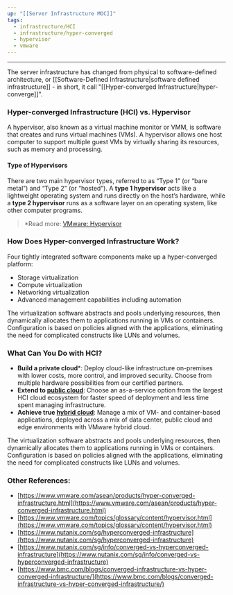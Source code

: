 ```yaml
---
up: "[[Server Infrastructure MOC]]"
tags:
  - infrastructure/HCI
  - infrastructure/hyper-converged
  - hypervisor
  - vmware
---
```


----
The server infrastructure has changed from physical to software-defined architecture, or [[Software-Defined Infrastructure|software defined infrastructure]] - in short, it call "[[Hyper-converged Infrastructure|hyper-converge]]".

### Hyper-converged Infrastructure (HCI) vs. Hypervisor
A hypervisor, also known as a virtual machine monitor or VMM, is software that creates and runs virtual machines (VMs). A hypervisor allows one host computer to support multiple guest VMs by virtually sharing its resources, such as memory and processing. 

#### Type of Hypervisors
There are two main hypervisor types, referred to as “Type 1” (or “bare metal”) and “Type 2” (or “hosted”). A **type 1 hypervisor** acts like a lightweight operating system and runs directly on the host’s hardware, while a **type 2 hypervisor** runs as a software layer on an operating system, like other computer programs. 

>*Read more: [VMware: Hypervisor](https://www.vmware.com/topics/glossary/c*ontent/hypervisor.html?resource=cat-1243073610#cat-1243073610)

### How Does Hyper-converged Infrastructure Work?
Four tightly integrated software components make up a hyper-converged platform: 
-   Storage virtualization
-   Compute virtualization
-   Networking virtualization
-   Advanced management capabilities including automation 

The virtualization software abstracts and pools underlying resources, then dynamically allocates them to applications running in VMs or containers. Configuration is based on policies aligned with the applications, eliminating the need for complicated constructs like LUNs and volumes.

### What Can You Do with HCI?
- **Build a private cloud***: Deploy cloud-like infrastructure on-premises with lower costs, more control, and improved security. Choose from multiple hardware possibilities from our certified partners.
- **Extend to [public cloud](https://www.vmware.com/topics/glossary/content/public-cloud)**: Choose an as-a-service option from the largest HCI cloud ecosystem for faster speed of deployment and less time spent managing infrastructure.
- **Achieve true [hybrid cloud](https://www.vmware.com/topics/glossary/content/hybrid-cloud)**: Manage a mix of VM- and container-based applications, deployed across a mix of data center, public cloud and edge environments with VMware hybrid cloud.

The virtualization software abstracts and pools underlying resources, then dynamically allocates them to applications running in VMs or containers. Configuration is based on policies aligned with the applications, eliminating the need for complicated constructs like LUNs and volumes.

### Other References:
-   [https://www.vmware.com/asean/products/hyper-converged-infrastructure.html](https://www.vmware.com/asean/products/hyper-converged-infrastructure.html)
-   [https://www.vmware.com/topics/glossary/content/hypervisor.html](https://www.vmware.com/topics/glossary/content/hypervisor.html)
-   [https://www.nutanix.com/sg/hyperconverged-infrastructure](https://www.nutanix.com/sg/hyperconverged-infrastructure)
-   [https://www.nutanix.com/sg/info/converged-vs-hyperconverged-infrastructure](https://www.nutanix.com/sg/info/converged-vs-hyperconverged-infrastructure)
-   [https://www.bmc.com/blogs/converged-infrastructure-vs-hyper-converged-infrastructure/](https://www.bmc.com/blogs/converged-infrastructure-vs-hyper-converged-infrastructure/)